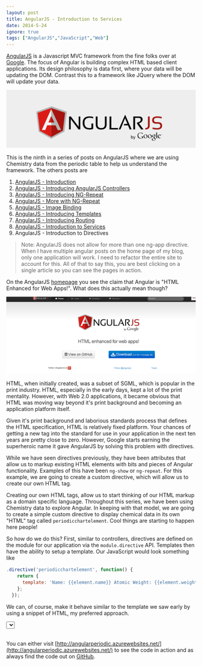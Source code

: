 ```yaml
---
layout: post
title: AngularJS - Introduction to Services
date: 2014-5-24
ignore: true
tags: ["AngularJS","JavaScript","Web"]
---
```

 
[AngularJS](http://www.angularjs.org) is a Javascript MVC framework from the fine folks over at
[Google](http://www.google.com). The focus of Angular is building complex
 HTML based client applications. Its design philosophy is data first, where your data will be updating the DOM.
 Contrast this to a framework like JQuery where the DOM will update your data.

![AngularJS Logo](angularLogo.png)

This is the ninth in a series of posts on AngularJS where we are using Chemistry data from the periodic table
to help us understand the framework. The others posts are

1. [AngularJS - Introduction](http://www.jptacek.com/2013/10/angularjs-introduction/)
2. [AngularJS - Introducing AngularJS Controllers](http://www.jptacek.com/2013/10/introducing-angularjs-controllers/)
3. [AngularJS - Introducing NG-Repeat](http://www.jptacek.com/2013/10/angularjs-introducing-ng-repeat/)
4. [AngularJS - More with NG-Repeat](http://www.jptacek.com/2014/01/angularjs-further-with-ng-repeat/)
5. [AngularJS - Image Binding](http://www.jptacek.com/2014/01/angularjs-lou-reed/)
6. [AngularJS - Introducing Templates](http://www.jptacek.com/2014/02/angularJS-templates/)
7. [AngularJS - Introducing Routing](http://www.jptacek.com/2014/02/angularJS-IntroToRouting/)
8. [AngularJS - Introduction to Services](http://www.jptacek.com/2014/05/angularJS-Intro-To-Services/)
9. AngularJS - Introduction to Directives

>Note: AngularJS does not allow for more than one ng-app directive. When I have multiple angular posts on
the home page of my blog, only one application will work. I need to refactor the entire site to account for
this. All of that to say this, you are best clicking on a single article so you can see the pages in action.

On the AngularJS [homepage](https://angularjs.org/) you see the claim that Angular is "HTML Enhanced for Web Apps!".
What does this actually mean though?

![AngularJS HomePage](htmlEnhanced.png)

HTML, when initially created, was a subset of SGML, which is popular in the print industry. HTML, especially in the early
days, kept a lot of the print mentality. However, with Web 2.0 applications, it became obvious that HTML was moving way
beyond it's print background and becoming an application platform itself. 

Given it's print background and laborious standards process that defines the HTML specification, HTML is relatively fixed 
platform. Your chances of getting a new tag into the standard for use in your application in the next ten years are 
pretty close to zero. However, Google starts earning the superheroic name it gave AngularJS by solving this problem with 
directives.

While we have seen directives previously, they have been attributes that allow us to markup existing HTML elements with
bits and pieces of Angular functionality. Examples of this have been ``ng-show`` or ``ng-repeat``. For this example, we are
going to create a custom directive, which will allow us to create our own HTML tag. 

Creating our own HTML tags, allow us to 
start thinking of our HTML markup as a domain specific language. Throughout this series, we have been using Chemistry data
to explore Angular. In keeping with that model, we are going to create a simple custom directive to display chemical 
data in its own "HTML" tag called ``periodicchartelement``. Cool things are starting to happen here people!

So how do we do this? First, similar to controllers, directives are defined on the module for our application via the 
``module.directive`` API. Templates then have the ability to setup a template. Our JavaScript would look something like

```javascript
.directive('periodicchartelement', function() {
    return {
      template: 'Name: {{element.name}} Atomic Weight: {{element.weight}}'
    };
  });
```

We can, of course, make it behave similar to the template we saw early by using a snippet of HTML, my preferred approach.


<div id="app" ng-app="chemistryApp">
    <div id="app" ng-controller="chemistryController">
    <div class="row">
            <select ng-model="periodicElement"  ng-options="e.name for e in elements" ng-click="updateController(periodicElement)"></select><br />
            </div>
            <div class="row">
                &nbsp;
            </div>
            <div class="row">
                <periodicchartelement element="periodicElement" csstypeclass="getCssClassElement"></periodicchartelement>
            </div>
    </div>
</div>


You can either visit [http://angularperiodic.azurewebsites.net/](http://angularperiodic.azurewebsites.net/) to see the code in action and
as always find the code out on [GitHub](https://github.com/jptacek/AngularPeriodic).


<script type="text/javascript" src="/2014/05/angularJS-intro-to-directives/js/chemistryApp.js"></script>
<script type="text/javascript" src="/2014/05/angularJS-intro-to-directives/js/chemistryController.js"></script>
<script type="text/javascript" src="/2014/05/angularJS-intro-to-directives/js/chemistryService.js"></script>
<script type="text/javascript" src="/2014/05/angularJS-intro-to-directives/js/chemistryDirective.js"></script>



